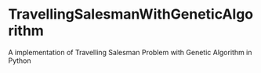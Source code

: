 # TravellingSalesmanWithGeneticAlgorithm

A implementation of Travelling Salesman Problem with Genetic Algorithm in Python
